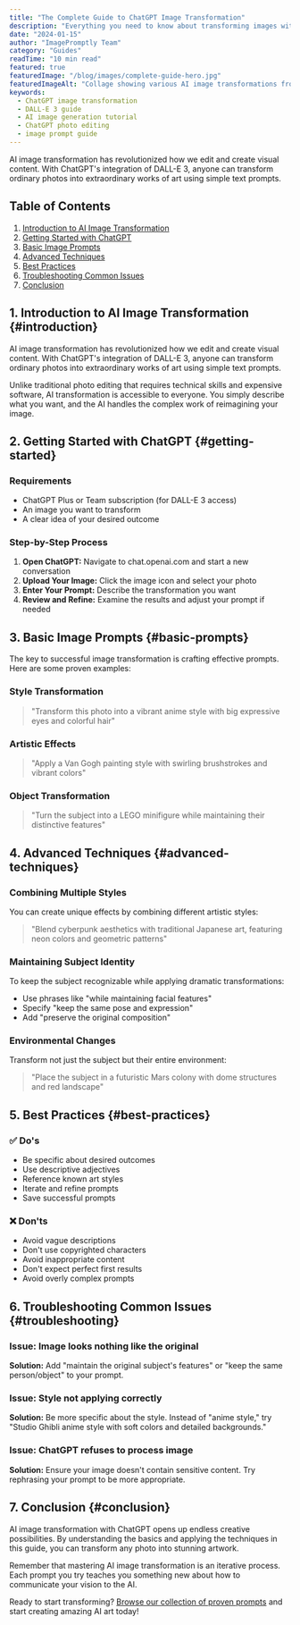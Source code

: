 ```yaml
---
title: "The Complete Guide to ChatGPT Image Transformation"
description: "Everything you need to know about transforming images with ChatGPT and DALL-E 3. Step-by-step guide with examples, tips, and best practices for AI image generation."
date: "2024-01-15"
author: "ImagePromptly Team"
category: "Guides"
readTime: "10 min read"
featured: true
featuredImage: "/blog/images/complete-guide-hero.jpg"
featuredImageAlt: "Collage showing various AI image transformations from portrait to anime, oil painting, and cyberpunk styles"
keywords:
  - ChatGPT image transformation
  - DALL-E 3 guide
  - AI image generation tutorial
  - ChatGPT photo editing
  - image prompt guide
---
```


AI image transformation has revolutionized how we edit and create visual content. With ChatGPT's integration of DALL-E 3, anyone can transform ordinary photos into extraordinary works of art using simple text prompts.

## Table of Contents

1. [Introduction to AI Image Transformation](#introduction)
2. [Getting Started with ChatGPT](#getting-started)
3. [Basic Image Prompts](#basic-prompts)
4. [Advanced Techniques](#advanced-techniques)
5. [Best Practices](#best-practices)
6. [Troubleshooting Common Issues](#troubleshooting)
7. [Conclusion](#conclusion)

## 1. Introduction to AI Image Transformation {#introduction}

AI image transformation has revolutionized how we edit and create visual content. With ChatGPT's integration of DALL-E 3, anyone can transform ordinary photos into extraordinary works of art using simple text prompts.

Unlike traditional photo editing that requires technical skills and expensive software, AI transformation is accessible to everyone. You simply describe what you want, and the AI handles the complex work of reimagining your image.

## 2. Getting Started with ChatGPT {#getting-started}

### Requirements

- ChatGPT Plus or Team subscription (for DALL-E 3 access)
- An image you want to transform
- A clear idea of your desired outcome

### Step-by-Step Process

1. **Open ChatGPT:** Navigate to chat.openai.com and start a new conversation
2. **Upload Your Image:** Click the image icon and select your photo
3. **Enter Your Prompt:** Describe the transformation you want
4. **Review and Refine:** Examine the results and adjust your prompt if needed

## 3. Basic Image Prompts {#basic-prompts}

The key to successful image transformation is crafting effective prompts. Here are some proven examples:

### Style Transformation

> "Transform this photo into a vibrant anime style with big expressive eyes and colorful hair"

### Artistic Effects

> "Apply a Van Gogh painting style with swirling brushstrokes and vibrant colors"

### Object Transformation

> "Turn the subject into a LEGO minifigure while maintaining their distinctive features"

## 4. Advanced Techniques {#advanced-techniques}

### Combining Multiple Styles

You can create unique effects by combining different artistic styles:

> "Blend cyberpunk aesthetics with traditional Japanese art, featuring neon colors and geometric patterns"

### Maintaining Subject Identity

To keep the subject recognizable while applying dramatic transformations:

- Use phrases like "while maintaining facial features"
- Specify "keep the same pose and expression"
- Add "preserve the original composition"

### Environmental Changes

Transform not just the subject but their entire environment:

> "Place the subject in a futuristic Mars colony with dome structures and red landscape"

## 5. Best Practices {#best-practices}

### ✅ Do's

- Be specific about desired outcomes
- Use descriptive adjectives
- Reference known art styles
- Iterate and refine prompts
- Save successful prompts

### ❌ Don'ts

- Avoid vague descriptions
- Don't use copyrighted characters
- Avoid inappropriate content
- Don't expect perfect first results
- Avoid overly complex prompts

## 6. Troubleshooting Common Issues {#troubleshooting}

### Issue: Image looks nothing like the original

**Solution:** Add "maintain the original subject's features" or "keep the same person/object" to your prompt.

### Issue: Style not applying correctly

**Solution:** Be more specific about the style. Instead of "anime style," try "Studio Ghibli anime style with soft colors and detailed backgrounds."

### Issue: ChatGPT refuses to process image

**Solution:** Ensure your image doesn't contain sensitive content. Try rephrasing your prompt to be more appropriate.

## 7. Conclusion {#conclusion}

AI image transformation with ChatGPT opens up endless creative possibilities. By understanding the basics and applying the techniques in this guide, you can transform any photo into stunning artwork.

Remember that mastering AI image transformation is an iterative process. Each prompt you try teaches you something new about how to communicate your vision to the AI.

Ready to start transforming? [Browse our collection of proven prompts](/) and start creating amazing AI art today!
